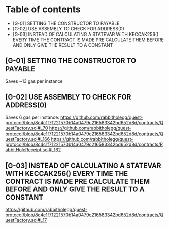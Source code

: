 # Table of contents
- [G-01] SETTING THE CONSTRUCTOR TO PAYABLE
- [G-02] USE ASSEMBLY TO CHECK FOR ADDRESS(0)
- [G-03] INSTEAD OF CALCULATING A STATEVAR WITH KECCAK256() EVERY TIME THE CONTRACT IS MADE PRE CALCULATE THEM BEFORE AND ONLY GIVE THE RESULT TO A CONSTANT



## [G-01] SETTING THE CONSTRUCTOR TO PAYABLE
Saves ~13 gas per instance

##  [G-02] USE ASSEMBLY TO CHECK FOR ADDRESS(0)
Saves 6 gas per instance:
https://github.com/rabbitholegg/quest-protocol/blob/8c4c1f71221570b14a0479c216583342bd652d8d/contracts/QuestFactory.sol#L70
https://github.com/rabbitholegg/quest-protocol/blob/8c4c1f71221570b14a0479c216583342bd652d8d/contracts/QuestFactory.sol#L166
https://github.com/rabbitholegg/quest-protocol/blob/8c4c1f71221570b14a0479c216583342bd652d8d/contracts/RabbitHoleReceipt.sol#L162


## [G-03] INSTEAD OF CALCULATING A STATEVAR WITH KECCAK256() EVERY TIME THE CONTRACT IS MADE PRE CALCULATE THEM BEFORE AND ONLY GIVE THE RESULT TO A CONSTANT

https://github.com/rabbitholegg/quest-protocol/blob/8c4c1f71221570b14a0479c216583342bd652d8d/contracts/QuestFactory.sol#L17



